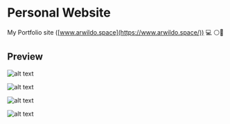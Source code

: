 # Personal Website
My Portfolio site ([www.arwildo.space](https://www.arwildo.space/)) :computer: :white_circle::large_blue_circle:
  
## Preview
![alt text](https://raw.githubusercontent.com/arwildo/arwildo.github.io/master/preview/MyWebsite(16x12).png "Website Preview")  
  
![alt text](https://raw.githubusercontent.com/arwildo/arwildo.github.io/master/preview/MyWebsite%20(16x12).jpeg "Website Preview")
  
![alt text](https://raw.githubusercontent.com/arwildo/arwildo.github.io/master/preview/MyWebsite2(16x12).png "Website Preview")  
  
![alt text](https://raw.githubusercontent.com/arwildo/arwildo.github.io/master/preview/MyWebsite2(16x12).jpeg "Website Preview")
